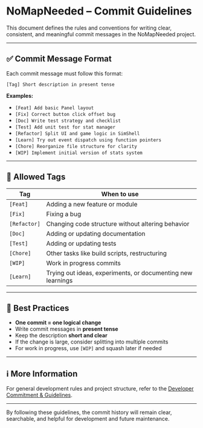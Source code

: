 # NoMapNeeded – Commit Guidelines

This document defines the rules and conventions for writing clear, consistent, and meaningful commit messages in the NoMapNeeded project.

---

## ✅ Commit Message Format

Each commit message must follow this format:

```
[Tag] Short description in present tense
```

**Examples:**

- `[Feat] Add basic Panel layout`
- `[Fix] Correct button click offset bug`
- `[Doc] Write test strategy and checklist`
- `[Test] Add unit test for stat manager`
- `[Refactor] Split UI and game logic in SimShell`
- `[Learn] Try out event dispatch using function pointers`
- `[Chore] Reorganize file structure for clarity`
- `[WIP] Implement initial version of stats system`

---

## 🔖 Allowed Tags

| Tag        | When to use                                                      |
|------------|-------------------------------------------------------------------|
| `[Feat]`   | Adding a new feature or module                                   |
| `[Fix]`    | Fixing a bug                                                     |
| `[Refactor]` | Changing code structure without altering behavior                 |
| `[Doc]`    | Adding or updating documentation                                 |
| `[Test]`   | Adding or updating tests                                         |
| `[Chore]`  | Other tasks like build scripts, restructuring                    |
| `[WIP]`    | Work in progress commits                                         |
| `[Learn]`  | Trying out ideas, experiments, or documenting new learnings      |

---

## 🧩 Best Practices

- **One commit = one logical change**
- Write commit messages in **present tense**
- Keep the description **short and clear**
- If the change is large, consider splitting into multiple commits
- For work in progress, use `[WIP]` and squash later if needed

---

## ℹ️ More Information

For general development rules and project structure, refer to the [Developer Commitment & Guidelines](docs/DEVELOPER_COMMITMENT.md).

---

By following these guidelines, the commit history will remain clear, searchable, and helpful for development and future maintenance.

